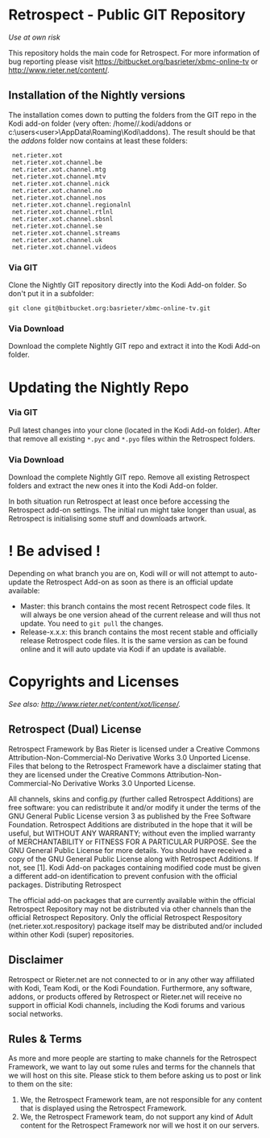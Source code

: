 # Retrospect - Public GIT Repository #
*Use at own risk*

This repository holds the main code for Retrospect. For more information of bug reporting please visit https://bitbucket.org/basrieter/xbmc-online-tv or http://www.rieter.net/content/.

## Installation of the Nightly versions ##
The installation comes down to putting the folders from the GIT repo in the Kodi add-on folder (very often: /home/<user>/.kodi/addons or c:\users\<user>\AppData\Roaming\Kodi\addons). The result should be that the *addons* folder now contains at least these folders:

```
 net.rieter.xot
 net.rieter.xot.channel.be
 net.rieter.xot.channel.mtg
 net.rieter.xot.channel.mtv
 net.rieter.xot.channel.nick
 net.rieter.xot.channel.no
 net.rieter.xot.channel.nos
 net.rieter.xot.channel.regionalnl
 net.rieter.xot.channel.rtlnl
 net.rieter.xot.channel.sbsnl
 net.rieter.xot.channel.se
 net.rieter.xot.channel.streams
 net.rieter.xot.channel.uk
 net.rieter.xot.channel.videos
```

### Via GIT ###
Clone the Nightly GIT repository directly into the Kodi Add-on folder. So don't put it in a subfolder:

```
git clone git@bitbucket.org:basrieter/xbmc-online-tv.git
```

### Via Download ###
Download the complete Nightly GIT repo and extract it into the Kodi Add-on folder.

# Updating the Nightly Repo #
### Via GIT ###
Pull latest changes into your clone (located in the Kodi Add-on folder). After that remove all existing `*.pyc` and `*.pyo` files within the Retrospect folders.

### Via Download ###
Download the complete Nightly GIT repo. Remove all existing Retrospect folders and extract the new ones it into the Kodi Add-on folder.

In both situation run Retrospect at least once before accessing the Retrospect add-on settings. The initial run might take longer than usual, as Retrospect is initialising some stuff and downloads artwork.

# ! Be advised ! #
Depending on what branch you are on, Kodi will or will not attempt to auto-update the Retrospect Add-on as soon as there is an official update available:

* Master: this branch contains the most recent Retrospect code files. It will always be one version ahead of the current release and will thus not update. You need to ```git pull``` the changes.
* Release-x.x.x: this branch contains the most recent stable and officially release Retrospect code files. It is the same version as can be found online and it will auto update via Kodi if an update is available.

# Copyrights and Licenses #
*See also: http://www.rieter.net/content/xot/license/.*

## Retrospect (Dual) License ##
Retrospect Framework by Bas Rieter is licensed under a Creative Commons Attribution-Non-Commercial-No Derivative Works 3.0 Unported License. Files that belong to the Retrospect Framework have a disclaimer stating that they are licensed under the Creative Commons Attribution-Non-Commercial-No Derivative Works 3.0 Unported License.

All channels, skins and config.py (further called Retrospect Additions) are free software: you can redistribute it and/or modify it under the terms of the GNU General Public License version 3 as published by the Free Software Foundation. Retrospect Additions are distributed in the hope that it will be useful, but WITHOUT ANY WARRANTY; without even the implied warranty of MERCHANTABILITY or FITNESS FOR A PARTICULAR PURPOSE. See the GNU General Public License for more details. You should have received a copy of the GNU General Public License along with Retrospect Additions. If not, see [1]. Kodi Add-on packages containing modified code must be given a different add-on identification to prevent confusion with the official packages.
Distributing Retrospect

The official add-on packages that are currently available within the official Retrospect Repository may not be distributed via other channels than the official Retrospect Repository. Only the official Retrospect Respository (net.rieter.xot.respository) package itself may be distributed and/or included within other Kodi (super) repositories.

## Disclaimer ##
Retrospect or Rieter.net are not connected to or in any other way affiliated with Kodi, Team Kodi, or the Kodi Foundation. Furthermore, any software, addons, or products offered by Retrospect or Rieter.net will receive no support in official Kodi channels, including the Kodi forums and various social networks.

## Rules & Terms ##
As more and more people are starting to make channels for the Retrospect Framework, we want to lay out some rules and terms for the channels that we will host on this site. Please stick to them before asking us to post or link to them on the site:

 1. We, the Retrospect Framework team, are not responsible for any content that is displayed using the Retrospect Framework.
 1. We, the Retrospect Framework team, do not support any kind of Adult content for the Retrospect Framework nor will we host it on our servers.

